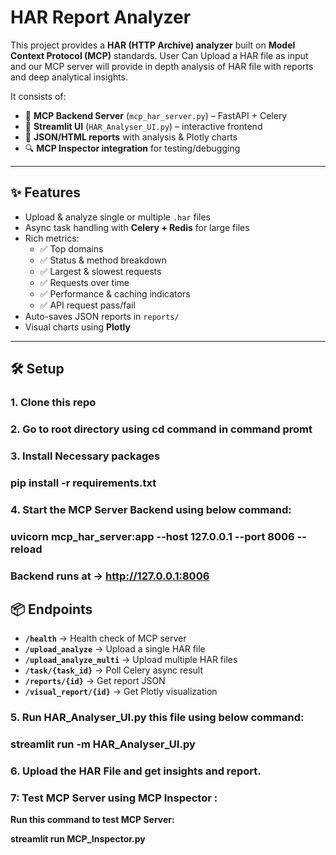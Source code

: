 
# HAR Report Analyzer

This project provides a **HAR (HTTP Archive) analyzer** built on **Model Context Protocol (MCP)** standards.
User Can Upload a HAR file as input and our MCP server will provide in depth analysis of HAR file with reports and deep analytical insights.

It consists of:
- 🚀 **MCP Backend Server** (`mcp_har_server.py`) – FastAPI + Celery  
- 🎨 **Streamlit UI** (`HAR_Analyser_UI.py`) – interactive frontend  
- 📑 **JSON/HTML reports** with analysis & Plotly charts  
- 🔍 **MCP Inspector integration** for testing/debugging  

---

## ✨ Features
- Upload & analyze single or multiple `.har` files  
- Async task handling with **Celery + Redis** for large files  
- Rich metrics:  
  - ✅ Top domains  
  - ✅ Status & method breakdown  
  - ✅ Largest & slowest requests  
  - ✅ Requests over time  
  - ✅ Performance & caching indicators  
  - ✅ API request pass/fail  
- Auto-saves JSON reports in `reports/`  
- Visual charts using **Plotly**  

---

## 🛠️ Setup

### 1. Clone this repo
### 2. Go to root directory using cd command in command promt
### 3. Install Necessary packages
 ### pip install -r requirements.txt
### 4. Start the MCP Server Backend using below command:

  ### uvicorn mcp_har_server:app --host 127.0.0.1 --port 8006 --reload
  ### Backend runs at → http://127.0.0.1:8006

## 📦 Endpoints

- **`/health`** → Health check of MCP server
- **`/upload_analyze`** → Upload a single HAR file
- **`/upload_analyze_multi`** → Upload multiple HAR files
- **`/task/{task_id}`** → Poll Celery async result
- **`/reports/{id}`** → Get report JSON
- **`/visual_report/{id}`** → Get Plotly visualization


### 5.  Run HAR_Analyser_UI.py this file using below command: 

 ### streamlit run -m HAR_Analyser_UI.py
 
### 6. Upload the HAR File and get insights and report.

### 7: Test MCP Server using MCP Inspector :

**Run this command to test MCP Server:**

**streamlit run MCP_Inspector.py**





